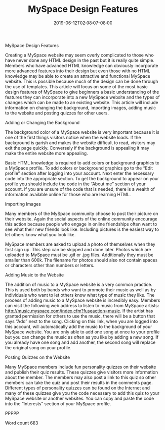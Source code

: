 ﻿---
title: "MySpace Design Features"
date: 2019-06-12T02:08:07-08:00
description: "Myspace Tips for Web Success"
featured_image: "/images/Myspace.jpg"
tags: ["Myspace"]
---

MySpace Design Features

Creating a MySpace website may seem overly complicated to those who have never done any HTML design in the past but it is really quite simple. Members who have advanced HTML knowledge can obviously incorporate more advanced features into their design but even those with no HTML knowledge may be able to create an attractive and functional MySpace website. This is possible because much of the design can be done through the use of templates. This article will focus on some of the most basic design features of MySpace to give beginners a basic understanding of the features they can incorporate into a new MySpace website and the types of changes which can be made to an existing website. This article will include information on changing the background, importing images, adding music to the website and posting quizzes for other users. 

Adding or Changing the Background

The background color of a MySpace website is very important because it is one of the first things visitors notice when the website loads. If the background is garish and makes the website difficult to read, visitors may exit the page quickly. Conversely if the background is appealing it may make the entire website more appealing. 

Basic HTML knowledge is required to add colors or background graphics to a MySpace profile. To add colors or background graphics go to the “Edit profile” section after logging into your account. Next enter the necessary code into the appropriate section. To get the background to appear on your profile you should include the code in the “About me” section of your account. If you are unsure of the code that is needed, there is a wealth of information available online for those who are learning HTML. 

Importing Images

Many members of the MySpace community choose to post their picture on their website. Again the social aspects of the online community encourage this action because people who engage in online friendships often want to see what their new friends look like. Including pictures is the easiest way to let others know what you look like. 

MySpace members are asked to upload a photo of themselves when they first sign up. This step can be skipped and done later. Photos which are uploaded to MySpace must be .gif or .jpg files. Additionally they must be smaller than 600k. The filename for photos should also not contain spaces or characters other than numbers or letters. 

Adding Music to the Website

The addition of music to a MySpace website is a very common practice. This is used both by bands who want to promote their music as well as by individuals who want to let others know what type of music they like. The process of adding music to a MySpace website is incredibly easy. Members can visit the following web address to listen to music from MySpace artists: http://music.myspace.com/index.cfm?fuseaction=music. If the artist has granted permission for others to use the music, there will be a button that says “Add” next to the song. Clicking on this link, when you are logged into this account, will automatically add the music to the background of your MySpace website. You are only able to add one song at once to your profile but you can change the music as often as you like by adding a new song. If you already have one song and add another, the second song will replace the original song on your profile. 

Posting Quizzes on the Website 

Many MySpace members include fun personality quizzes on their website and publish their quiz results. These quizzes give visitors more information about the member. The members may also post a link to this quiz so other members can take the quiz and post their results in the comments page. Different types of personality quizzes can be found on the Internet and many of these quizzes give you the code necessary to add this quiz to your MySpace website or another websites. You can copy and paste the code into the “Interests” section of your MySpace profile. 

PPPPP

Word count 683

 


